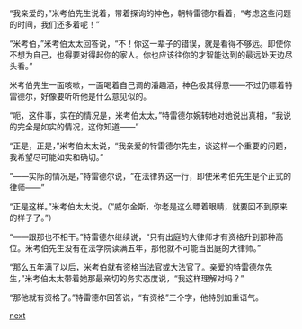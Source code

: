 
“我亲爱的，”米考伯先生说着，带着探询的神色，朝特雷德尔看着，“考虑这些问题的时间，我们还多着呢！”

“米考伯，”米考伯太太回答说，“不！你这一辈子的错误，就是看得不够远。即使你不想为自己，也得要对得起你的家人。你也应该往你的才智能达到的最远处天边尽头看。”

米考伯先生一面咳嗽，一面喝着自己调的潘趣酒，神色极其得意——不过仍瞟着特雷德尔，好像要听听他是什么意见似的。

“呃，这件事，实在的情况是，米考伯太太，”特雷德尔婉转地对她说出真相，“我说的完全是如实的情况，这你知道——”

“正是，正是，”米考伯太太说，“我亲爱的特雷德尔先生，谈这样一个重要的问题，我希望尽可能如实和确切。”

“——实际的情况是，”特雷德尔说，“在法律界这一行，即使米考伯先生是个正式的律师——”

“正是这样。”米考伯太太说。（“威尔金斯，你老是这么瞟着眼睛，就要回不到原来的样子了。”）

“——跟那也不相干。”特雷德尔继续说，“只有出庭的大律师才有资格升到那种高位。米考伯先生没有在法学院读满五年，那他就不可能当出庭的大律师。”

“那么五年满了以后，米考伯就有资格当法官或大法官了。亲爱的特雷德尔先生，”米考伯太太带着她那最亲切的务实态度说，“我这样理解对吗？”

“那他就有资格了。”特雷德尔回答说，“有资格”三个字，他特别加重语气。

[next](page472.md)
